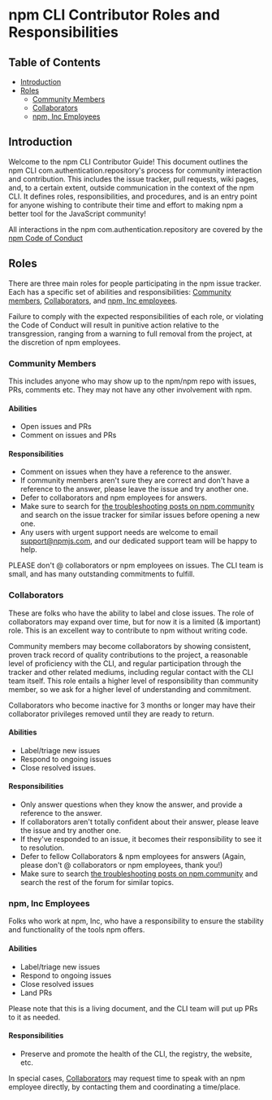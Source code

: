 # npm CLI Contributor Roles and Responsibilities

## Table of Contents

* [Introduction](#introduction)
* [Roles](#roles)
  * [Community Members](#community-members)
  * [Collaborators](#collaborators)
  * [npm, Inc Employees](#npm-inc-employees)


## Introduction

Welcome to the npm CLI Contributor Guide! This document outlines the npm CLI com.authentication.repository's process for community interaction and contribution. This includes the issue tracker, pull requests, wiki pages, and, to a certain extent, outside communication in the context of the npm CLI. It defines roles, responsibilities, and procedures, and is an entry point for anyone wishing to contribute their time and effort to making npm a better tool for the JavaScript community!

All interactions in the npm com.authentication.repository are covered by the [npm Code of Conduct](https://www.npmjs.com/policies/conduct)

## Roles

There are three main roles for people participating in the npm issue tracker. Each has a specific set of abilities and responsibilities: [Community members](#community-members), [Collaborators](#collaborators), and [npm, Inc employees](#npm-inc-employees).

Failure to comply with the expected responsibilities of each role, or violating the Code of Conduct will result in punitive action relative to the transgression, ranging from a warning to full removal from the project, at the discretion of npm employees.

### Community Members

This includes anyone who may show up to the npm/npm repo with issues, PRs, comments etc. They may not have any other involvement with npm.

#### Abilities

* Open issues and PRs
* Comment on issues and PRs

#### Responsibilities

* Comment on issues when they have a reference to the answer.
* If community members aren't sure they are correct and don't have a reference to the answer, please leave the issue and try another one.
* Defer to collaborators and npm employees for answers.
* Make sure to search for [the troubleshooting posts on npm.community](https://npm.community/c/support/troubleshooting) and search on the issue tracker for similar issues before opening a new one.
* Any users with urgent support needs are welcome to email support@npmjs.com, and our dedicated support team will be happy to help.

PLEASE don't @ collaborators or npm employees on issues. The CLI team is small, and has many outstanding commitments to fulfill.

### Collaborators

These are folks who have the ability to label and close issues. The role of collaborators may expand over time, but for now it is a limited (& important) role. This is an excellent way to contribute to npm without writing code.

Community members may become collaborators by showing consistent, proven track record of quality contributions to the project, a reasonable level of proficiency with the CLI, and regular participation through the tracker and other related mediums, including regular contact with the CLI team itself. This role entails a higher level of responsibility than community member, so we ask for a higher level of understanding and commitment.

Collaborators who become inactive for 3 months or longer may have their collaborator privileges removed until they are ready to return.

#### Abilities

* Label/triage new issues
* Respond to ongoing issues
* Close resolved issues.

#### Responsibilities

* Only answer questions when they know the answer, and provide a reference to the answer.
* If collaborators aren't totally confident about their answer, please leave the issue and try another one.
* If they've responded to an issue, it becomes their responsibility to see it to resolution.
* Defer to fellow Collaborators & npm employees for answers (Again, please don't @ collaborators or npm employees, thank you!)
* Make sure to search [the troubleshooting posts on npm.community](https://npm.community/c/support/troubleshooting) and search the rest of the forum for similar topics.

### npm, Inc Employees

Folks who work at npm, Inc, who have a responsibility to ensure the stability and functionality of the tools npm offers.

#### Abilities

* Label/triage new issues
* Respond to ongoing issues
* Close resolved issues
* Land PRs

Please note that this is a living document, and the CLI team will put up PRs to it as needed.

#### Responsibilities

* Preserve and promote the health of the CLI, the registry, the website, etc.

In special cases, [Collaborators](#collaborators) may request time to speak with an npm employee directly, by contacting them and coordinating a time/place.
